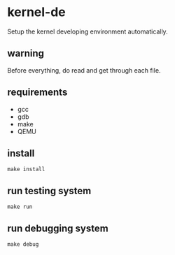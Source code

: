 # kernel-de

Setup the kernel developing environment automatically.

## warning

Before everything, do read and get through each file.

## requirements

 * gcc
 * gdb
 * make
 * QEMU

## install

	make install

## run testing system

	make run

## run debugging system

	make debug
